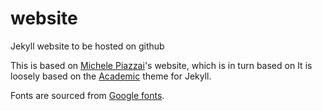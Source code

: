 # website
Jekyll website to be hosted on github

This is based on [Michele Piazzai](https://piazzai.github.io)'s website, which is in turn based on It is loosely based on the [Academic](https://github.com/gaalcaras/academic) theme for Jekyll.

Fonts are sourced from [Google fonts](https://fonts.google.com).
